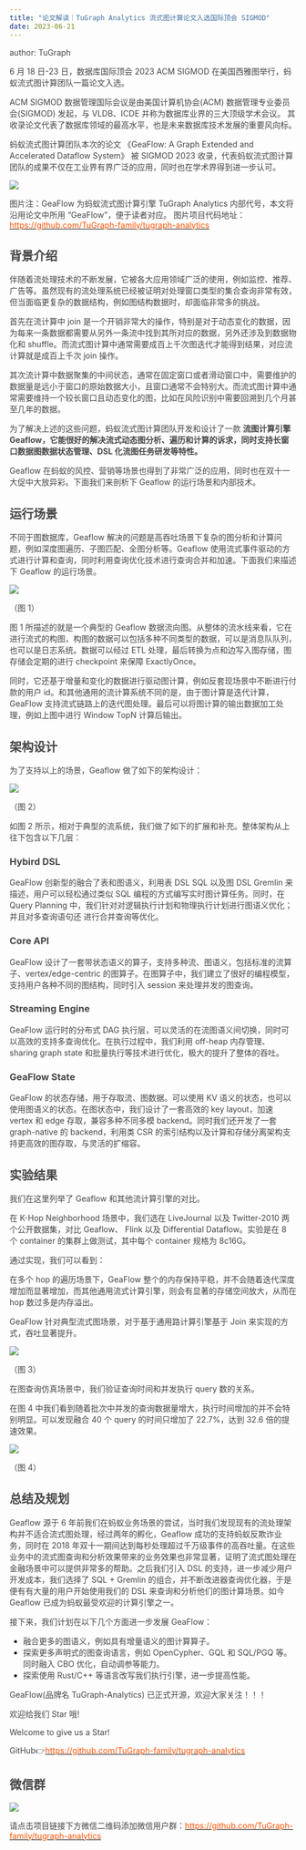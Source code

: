 ```yaml
---
title: "论文解读｜TuGraph Analytics 流式图计算论文入选国际顶会 SIGMOD"
date: 2023-06-21
---
```


<font style="color:rgb(69, 69, 69);">author: TuGraph</font>

<font style="color:rgb(69, 69, 69);">6 月 18 日-23 日，数据库国际顶会 2023 ACM SIGMOD 在美国西雅图举行，蚂蚁流式图计算团队一篇论文入选。</font>

<font style="color:rgb(69, 69, 69);">ACM SIGMOD 数据管理国际会议是由美国计算机协会(ACM) 数据管理专业委员会(SIGMOD) 发起，与 VLDB、ICDE 并称为数据库业界的三大顶级学术会议。 其收录论文代表了数据库领域的最高水平，也是未来数据库技术发展的重要风向标。</font>

<font style="color:rgb(69, 69, 69);">蚂蚁流式图计算团队本次的论文 《GeaFlow: A Graph Extended and Accelerated Dataflow System》 被 SIGMOD 2023 收录，代表蚂蚁流式图计算团队的成果不仅在工业界有界广泛的应用，同时也在学术界得到进一步认可。</font>

<!-- truncate -->

![](/graph/1755592079489-0f954ae4-cf1c-4f45-a38c-a4150d9b2f1f.png)

<font style="color:rgb(69, 69, 69);">图片注：GeaFlow 为蚂蚁流式图计算引擎 TuGraph Analytics 内部代号，本文将沿用论文中所用 “GeaFlow”，便于读者对应。 图片项目代码地址：</font>[<font style="color:rgb(255, 81, 0);">https://github.com/TuGraph-family/tugraph-analytics</font>](https://github.com/TuGraph-family/tugraph-analytics)

## <font style="color:rgb(69, 69, 69);">背景介绍</font>

<font style="color:rgb(69, 69, 69);">伴随着流处理技术的不断发展，它被各大应用领域广泛的使用，例如监控、推荐、广告等。虽然现有的流处理系统已经被证明对处理窗口类型的集合查询非常有效，但当面临更复杂的数据结构，例如图结构数据时，却面临非常多的挑战。</font>

<font style="color:rgb(69, 69, 69);">首先在流计算中 join 是一个开销非常大的操作，特别是对于动态变化的数据，因为每来一条数据都需要从另外一条流中找到其所对应的数据，另外还涉及到数据物化和 shuffle。而流式图计算中通常需要成百上千次图迭代才能得到结果，对应流计算就是成百上千次 join 操作。</font>

<font style="color:rgb(69, 69, 69);">其次流计算中数据聚集的中间状态，通常在固定窗口或者滑动窗口中，需要维护的数据量是远小于窗口的原始数据大小，且窗口通常不会特别大。而流式图计算中通常需要维持一个较长窗口且动态变化的图，比如在风险识别中需要回溯到几个月甚至几年的数据。</font>

<font style="color:rgb(69, 69, 69);">为了解决上述的这些问题，蚂蚁流式图计算团队开发和设计了一款</font><font style="color:rgb(69, 69, 69);"> </font>**<font style="color:rgb(69, 69, 69);">流图计算引擎 Geaflow，它能很好的解决流式动态图分析、遍历和计算的诉求，同时支持长窗口数据图数据状态管理、DSL 化流图任务研发等特性。</font>**

<font style="color:rgb(69, 69, 69);">Geaflow 在蚂蚁的风控、营销等场景也得到了非常广泛的应用，同时也在双十一大促中大放异彩。下面我们来剖析下 Geaflow 的运行场景和内部技术。</font>

## <font style="color:rgb(69, 69, 69);">运行场景</font>

<font style="color:rgb(69, 69, 69);">不同于图数据库，Geaflow 解决的问题是高吞吐场景下复杂的图分析和计算问题，例如深度图遍历、子图匹配、全图分析等。Geaflow 使用流式事件驱动的方式进行计算和查询，同时利用查询优化技术进行查询合并和加速。下面我们来描述下 Geaflow 的运行场景。</font>

![](/graph/1755592096707-4bbfd81b-d16f-4f88-94c5-42c8152097a6.png)

<font style="color:rgb(69, 69, 69);">（图 1）</font>

<font style="color:rgb(69, 69, 69);">图 1 所描述的就是一个典型的 Geaflow 数据流向图。从整体的流水线来看，它在进行流式的构图，构图的数据可以包括多种不同类型的数据，可以是消息队队列，也可以是日志系统。数据可以经过 ETL 处理，最后转换为点和边写入图存储，图存储会定期的进行 checkpoint 来保障 ExactlyOnce。</font>

<font style="color:rgb(69, 69, 69);">同时，它还基于增量和变化的数据进行驱动图计算，例如反套现场景中不断进行付款的用户 id。和其他通用的流计算系统不同的是，由于图计算是迭代计算，GeaFlow 支持流式链路上的迭代图处理。最后可以将图计算的输出数据加工处理，例如上图中进行 Window TopN 计算后输出。</font>

## <font style="color:rgb(69, 69, 69);">架构设计</font>

<font style="color:rgb(69, 69, 69);">为了支持以上的场景，Geaflow 做了如下的架构设计：</font>

![](/graph/1755592094562-f301cd7f-7afb-4b98-9924-77a9dea305e7.png)

<font style="color:rgb(69, 69, 69);">（图 2）</font>

<font style="color:rgb(69, 69, 69);">如图 2 所示，相对于典型的流系统，我们做了如下的扩展和补充。整体架构从上往下包含以下几层：</font>

### <font style="color:rgb(69, 69, 69);">Hybird DSL</font>

<font style="color:rgb(69, 69, 69);">GeaFlow 创新型的融合了表和图语义，利用表 DSL SQL 以及图 DSL Gremlin 来描述，用户可以轻松通过类似 SQL 编程的方式编写实时图计算任务。同时，在 Query Planning 中，我们针对对逻辑执行计划和物理执行计划进行图语义优化；并且对多查询语句还 进行合并查询等优化。</font>

### <font style="color:rgb(69, 69, 69);">Core API</font>

<font style="color:rgb(69, 69, 69);">GeaFlow 设计了一套带状态语义的算子，支持多种流、图语义，包括标准的流算子、vertex/edge-centric 的图算子。在图算子中，我们建立了很好的编程模型，支持用户各种不同的图结构，同时引入 session 来处理并发的图查询。</font>

### <font style="color:rgb(69, 69, 69);">Streaming Engine</font>

<font style="color:rgb(69, 69, 69);">GeaFlow 运行时的分布式 DAG 执行层，可以灵活的在流图语义间切换，同时可以高效的支持多查询优化。在执行过程中，我们利用 off-heap 内存管理、sharing graph state 和批量执行等技术进行优化，极大的提升了整体的吞吐。</font>

### <font style="color:rgb(69, 69, 69);">GeaFlow State</font>

<font style="color:rgb(69, 69, 69);">GeaFlow 的状态存储，用于存取流、图数据。可以使用 KV 语义的状态，也可以使用图语义的状态。在图状态中，我们设计了一套高效的 key layout，加速 vertex 和 edge 存取，兼容多种不同多模 backend。同时我们还开发了一套 graph-native 的 backend，利用类 CSR 的索引结构以及计算和存储分离架构支持更高效的图存取，与灵活的扩缩容。</font>

## <font style="color:rgb(69, 69, 69);">实验结果</font>

<font style="color:rgb(69, 69, 69);">我们在这里列举了 Geaflow 和其他流计算引擎的对比。</font>

<font style="color:rgb(69, 69, 69);">在 K-Hop Neighborhood 场景中，我们选在 LiveJournal 以及 Twitter-2010 两个公开数据集，对比 Geaflow、 Flink 以及 Differential Dataflow。实验是在 8 个 container 的集群上做测试，其中每个 container 规格为 8c16G。</font>

<font style="color:rgb(69, 69, 69);">通过实现，我们可以看到：</font>

<font style="color:rgb(69, 69, 69);">在多个 hop 的遍历场景下，GeaFlow 整个的内存保持平稳，并不会随着迭代深度增加而显著增加，而其他通用流式计算引擎，则会有显著的存储空间放大，从而在 hop 数过多是内存溢出。</font>

<font style="color:rgb(69, 69, 69);">GeaFlow 针对典型流式图场景，对于基于通用路计算引擎基于 Join 来实现的方式，吞吐显著提升。</font>

![](/graph/1755592075976-4ee641c3-3507-4a9d-b760-a3acf0e3615f.png)

<font style="color:rgb(69, 69, 69);">（图 3）</font>

<font style="color:rgb(69, 69, 69);">在图查询仿真场景中，我们验证查询时间和并发执行 query 数的关系。</font>

<font style="color:rgb(69, 69, 69);">在图 4 中我们看到随着批次中并发的查询数据量增大，执行时间增加的并不会特别明显。可以发现融合 40 个 query 的时间只增加了 22.7%，达到 32.6 倍的提速效果。</font>

![](/graph/1755592076402-0de1627f-be18-41c3-8a0f-aaafc64f79f6.png)

<font style="color:rgb(69, 69, 69);">（图 4）</font>

## <font style="color:rgb(69, 69, 69);">总结及规划</font>

<font style="color:rgb(69, 69, 69);">Geaflow 源于 6 年前我们在蚂蚁业务场景的尝试，当时我们发现现有的流处理架构并不适合流式图处理，经过两年的孵化，Geaflow 成功的支持蚂蚁反欺诈业务，同时在 2018 年双十一期间达到每秒处理超过千万级事件的高吞吐量。在这些业务中的流式图查询和分析效果带来的业务效果也非常显著，证明了流式图处理在金融场景中可以提供非常多的帮助。之后我们引入 DSL 的支持，进一步减少用户开发成本，我们选择了 SQL + Gremlin 的组合，并不断改进器查询优化器，于是便有有大量的用户开始使用我们的 DSL 来查询和分析他们的图计算场景。如今 Geaflow 已成为蚂蚁最受欢迎的计算引擎之一。</font>

<font style="color:rgb(69, 69, 69);">接下来，我们计划在以下几个方面进一步发展 GeaFlow：</font>

- <font style="color:rgb(69, 69, 69);">融合更多的图语义，例如具有增量语义的图计算算子。</font>
- <font style="color:rgb(69, 69, 69);">探索更多声明式的图查询语言，例如 OpenCypher、GQL 和 SQL/PGQ 等。同时融入 CBO 优化，自动调参等能力。</font>
- <font style="color:rgb(69, 69, 69);">探索使用 Rust/C++ 等语言改写我们执行引擎，进一步提高性能。</font>

<font style="color:rgb(69, 69, 69);">GeaFlow(品牌名 TuGraph-Analytics) 已正式开源，欢迎大家关注！！！</font>

<font style="color:rgb(69, 69, 69);">欢迎给我们 Star 哦!</font>

<font style="color:rgb(69, 69, 69);">Welcome to give us a Star!</font>

<font style="color:rgb(69, 69, 69);">GitHub</font><font style="color:rgb(69, 69, 69);">👉</font>[<font style="color:rgb(255, 81, 0);">https://github.com/TuGraph-family/tugraph-analytics</font>](https://github.com/TuGraph-family/tugraph-analytics)

## <font style="color:rgb(69, 69, 69);">微信群</font>

![](/graph/1755592076997-b3e2a455-8f5d-450e-9f72-8e1e4883382c.png)

<font style="color:rgb(69, 69, 69);">请点击项目链接下方微信二维码添加微信用户群：</font>[<font style="color:rgb(255, 81, 0);">https://github.com/TuGraph-family/tugraph-analytics</font>](https://github.com/TuGraph-family/tugraph-analytics)
